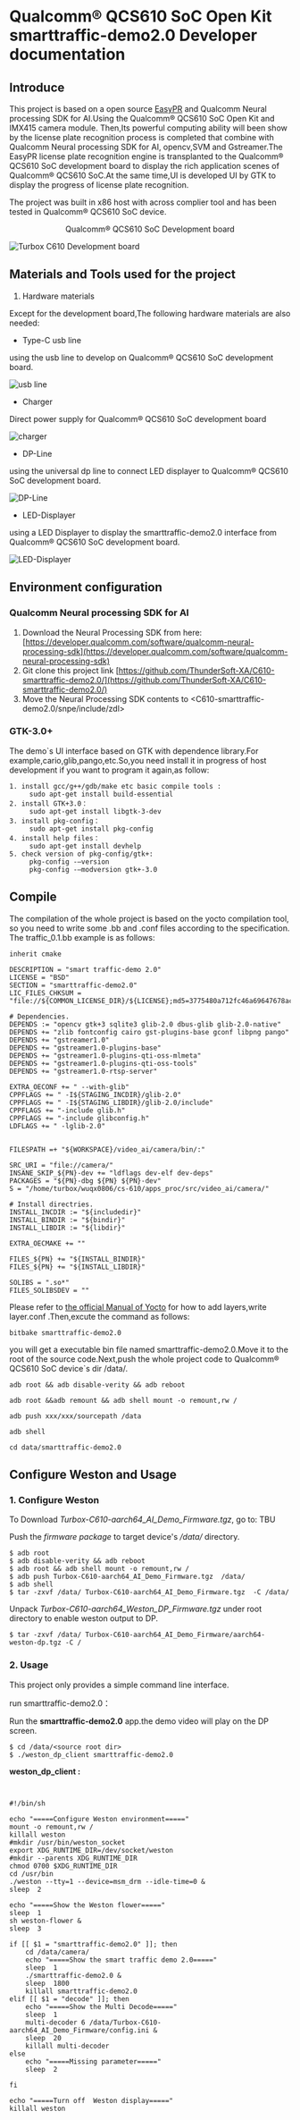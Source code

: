 # Qualcomm® QCS610 SoC Open Kit smarttraffic-demo2.0 Developer documentation

## Introduce

This project is based on a open source [EasyPR](https://gitee.com/easypr/EasyPR) and Qualcomm Neural processing SDK for AI.Using the Qualcomm® QCS610 SoC Open Kit and IMX415 camera module. Then,Its powerful computing ability will been show by the license plate recognition process is completed that combine with Qualcomm Neural processing SDK for AI, opencv,SVM and Gstreamer.The EasyPR license plate recognition engine is transplanted to the Qualcomm® QCS610 SoC development board  to display the rich application scenes of Qualcomm® QCS610 SoC.At the same time,UI is developed UI by GTK to display the progress of license plate recognition.

The project was built in x86 host with across complier tool and has been tested in Qualcomm® QCS610 SoC device.

<center>Qualcomm® QCS610 SoC Development board</center>

![Turbox C610  Development board](./res/QCS610.png)

## Materials and Tools used for the project

1. Hardware materials

Except for the development board,The following hardware materials are also needed:

* Type-C usb line

using the usb line to develop on Qualcomm® QCS610 SoC development board.

![usb line](./res/usb.png )

* Charger

Direct power supply for Qualcomm® QCS610 SoC development board

![charger](./res/charger.jpg )

* DP-Line

using the universal dp line to connect LED displayer to  Qualcomm® QCS610 SoC development board.

![DP-Line](./res/dpline.jpg)

* LED-Displayer

using a LED Displayer to display the smarttraffic-demo2.0 interface from Qualcomm® QCS610 SoC development board.

![LED-Displayer](./res/LED-Displayer.png)


## Environment configuration

### Qualcomm Neural processing SDK for AI

1. Download the Neural Processing SDK from here:
   [https://developer.qualcomm.com/software/qualcomm-neural-processing-sdk](https://developer.qualcomm.com/software/qualcomm-neural-processing-sdk)
2. Git clone this project link [https://github.com/ThunderSoft-XA/C610-smarttraffic-demo2.0/](https://github.com/ThunderSoft-XA/C610-smarttraffic-demo2.0/)
3. Move the Neural Processing SDK contents to <C610-smarttraffic-demo2.0/snpe/include/zdl>

### GTK-3.0+

The demo`s UI interface based on GTK with dependence library.For example,cario,glib,pango,etc.So,you need install it in progress of host development if you want to program it again,as follow:

```
1. install gcc/g++/gdb/make etc basic compile tools :
     sudo apt-get install build-essential
2. install GTK+3.0：
     sudo apt-get install libgtk-3-dev
3. install pkg-config：
     sudo apt-get install pkg-config
4. install help files：
     sudo apt-get install devhelp
5. check version of pkg-config/gtk+:
     pkg-config -–version 
     pkg-config -–modversion gtk+-3.0
```

## Compile

The compilation of the whole project is based on the yocto compilation tool, so you need to write some .bb and .conf files according to the specification. The traffic_0.1.bb example is as follows:

```
inherit cmake

DESCRIPTION = "smart traffic-demo 2.0"
LICENSE = "BSD"
SECTION = "smarttraffic-demo2.0"
LIC_FILES_CHKSUM = "file://${COMMON_LICENSE_DIR}/${LICENSE};md5=3775480a712fc46a69647678acb234cb"

# Dependencies.
DEPENDS := "opencv gtk+3 sqlite3 glib-2.0 dbus-glib glib-2.0-native"
DEPENDS += "zlib fontconfig cairo gst-plugins-base gconf libpng pango"
DEPENDS += "gstreamer1.0"
DEPENDS += "gstreamer1.0-plugins-base"
DEPENDS += "gstreamer1.0-plugins-qti-oss-mlmeta"
DEPENDS += "gstreamer1.0-plugins-qti-oss-tools"
DEPENDS += "gstreamer1.0-rtsp-server"

EXTRA_OECONF += " --with-glib"
CPPFLAGS += " -I${STAGING_INCDIR}/glib-2.0"
CPPFLAGS += " -I${STAGING_LIBDIR}/glib-2.0/include"
CPPFLAGS += "-include glib.h"
CPPFLAGS += "-include glibconfig.h"
LDFLAGS += " -lglib-2.0"


FILESPATH =+ "${WORKSPACE}/video_ai/camera/bin/:"

SRC_URI = "file://camera/"
INSANE_SKIP_${PN}-dev += "ldflags dev-elf dev-deps"
PACKAGES = "${PN}-dbg ${PN} ${PN}-dev"
S = "/home/turbox/wuqx0806/cs-610/apps_proc/src/video_ai/camera/"

# Install directries.
INSTALL_INCDIR := "${includedir}"
INSTALL_BINDIR := "${bindir}"
INSTALL_LIBDIR := "${libdir}"

EXTRA_OECMAKE += ""

FILES_${PN} += "${INSTALL_BINDIR}"
FILES_${PN} += "${INSTALL_LIBDIR}"

SOLIBS = ".so*"
FILES_SOLIBSDEV = ""
```

Please refer to [the official Manual of Yocto](https://www.yoctoproject.org) for how to add layers,write layer.conf .Then,excute the command as follows:

```
bitbake smarttraffic-demo2.0
```

you will get a  executable bin file named smarttraffic-demo2.0.Move it to the root of the source code.Next,push the whole project code to Qualcomm® QCS610 SoC device`s dir /data/.

```
adb root && adb disable-verity && adb reboot

adb root &&adb remount && adb shell mount -o remount,rw /

adb push xxx/xxx/sourcepath /data

adb shell

cd data/smarttraffic-demo2.0
```

## Configure Weston and Usage

### 1. Configure Weston

To Download *Turbox-C610-aarch64_AI_Demo_Firmware.tgz*, go to: TBU

Push the *firmware package* to target device's */data/* directory.

```
$ adb root
$ adb disable-verity && adb reboot
$ adb root && adb shell mount -o remount,rw /
$ adb push Turbox-C610-aarch64_AI_Demo_Firmware.tgz  /data/
$ adb shell
$ tar -zxvf /data/ Turbox-C610-aarch64_AI_Demo_Firmware.tgz  -C /data/
```

Unpack *Turbox-C610-aarch64_Weston_DP_Firmware.tgz* under root directory to enable weston output to DP.

```
$ tar -zxvf /data/ Turbox-C610-aarch64_AI_Demo_Firmware/aarch64-weston-dp.tgz -C /
```

### 2. Usage

This project only provides a simple command line interface.

run smarttraffic-demo2.0：

Run the **smarttraffic-demo2.0** app.the demo video will play on the DP screen.

```
$ cd /data/<source root dir>
$ ./weston_dp_client smarttraffic-demo2.0
```

**weston_dp_client :**

```


#!/bin/sh

echo "=====Configure Weston environment====="
mount -o remount,rw /
killall weston
#mkdir /usr/bin/weston_socket
export XDG_RUNTIME_DIR=/dev/socket/weston
#mkdir --parents XDG_RUNTIME_DIR
chmod 0700 $XDG_RUNTIME_DIR
cd /usr/bin
./weston --tty=1 --device=msm_drm --idle-time=0 &
sleep  2 

echo "=====Show the Weston flower====="
sleep  1 
sh weston-flower &
sleep  3 

if [[ $1 = "smarttraffic-demo2.0" ]]; then
    cd /data/camera/
    echo "=====Show the smart traffic demo 2.0====="
    sleep  1 
    ./smarttraffic-demo2.0 &
    sleep  1800 
    killall smarttraffic-demo2.0
elif [[ $1 = "decode" ]]; then  
    echo "=====Show the Multi Decode====="
    sleep  1 
    multi-decoder 6 /data/Turbox-C610-aarch64_AI_Demo_Firmware/config.ini &
    sleep  20 
    killall multi-decoder
else   
    echo "=====Missing parameter====="
    sleep  2 

fi

echo "=====Turn off  Weston display====="
killall weston

```
